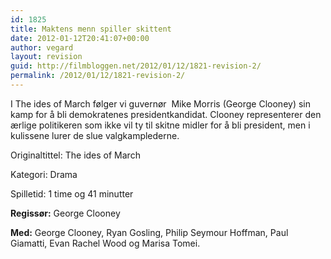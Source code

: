 ```yaml
---
id: 1825
title: Maktens menn spiller skittent
date: 2012-01-12T20:41:07+00:00
author: vegard
layout: revision
guid: http://filmbloggen.net/2012/01/12/1821-revision-2/
permalink: /2012/01/12/1821-revision-2/
---
```

I The ides of March følger vi guvernør  Mike Morris (George Clooney) sin kamp for å bli demokratenes presidentkandidat. Clooney representerer den ærlige politikeren som ikke vil ty til skitne midler for å bli president, men i kulissene lurer de slue valgkamplederne.

<!--more-->Originaltittel: The ides of March

Kategori: Drama

Spilletid: 1 time og 41 minutter

**Regissør:** George Clooney

**Med:** George Clooney, Ryan Gosling, Philip Seymour Hoffman, Paul Giamatti, Evan Rachel Wood og Marisa Tomei.

&nbsp;